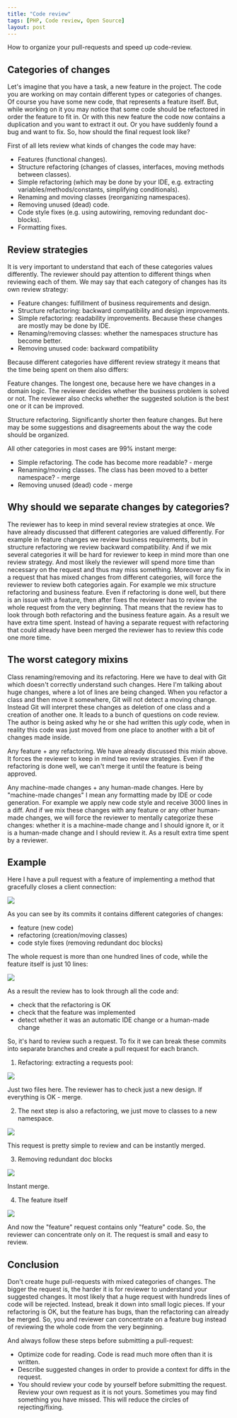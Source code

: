 ```yaml
---
title: "Code review"
tags: [PHP, Code review, Open Source]
layout: post
---
```


How to organize your pull-requests and speed up code-review.

## Categories of changes

Let's imagine that you have a task, a new feature in the project. The code you are working on may contain different types or categories of changes. Of course you have some new code, that represents a feature itself. But, while working on it you may notice that some code should be refactored in order the feature to fit in. Or with this new feature the code now contains a duplication and you want to extract it out. Or you have suddenly found a bug and want to fix. So, how should the final request look like? 

First of all lets review what kinds of changes the code may have:

- Features (functional changes).
- Structure refactoring (changes of classes, interfaces, moving methods between classes).
- Simple refactoring (which may be done by your IDE, e.g. extracting variables/methods/constants, simplifying conditionals).
- Renaming and moving classes (reorganizing namespaces).
- Removing unused (dead) code.
- Code style fixes (e.g. using autowiring, removing redundant doc-blocks).
- Formatting fixes.

## Review strategies

It is very important to understand that each of these categories values differently. The reviewer should pay attention to different things when reviewing each of them. We may say that each category of changes has its own review strategy:

- Feature changes: fulfillment of business requirements and design.
- Structure refactoring: backward compatibility and design improvements.
- Simple refactoring: readability improvements. Because these changes are mostly may be done by IDE.
- Renaming/removing classes: whether the namespaces structure has become better.
- Removing unused code: backward compatibility

Because different categories have different review strategy it means that the time being spent on them also differs:

Feature changes. The longest one, because here we have changes in a domain logic. The reviewer decides whether the business problem is solved or not. The reviewer also checks whether the suggested solution is the best one or it can be improved.

Structure refactoring. Significantly shorter then feature changes. But here may be some suggestions and disagreements about the way the code should be organized.

All other categories in most cases are 99% instant merge:
- Simple refactoring. The code has become more readable? - merge
- Renaming/moving classes. The class has been moved to a better namespace? - merge
- Removing unused (dead) code - merge

## Why should we separate changes by categories?

The reviewer has to keep in mind several review strategies at once. We have already discussed that different categories are valued differently. For example in feature changes we review business requirements, but in structure refactoring we review backward compatibility. And if we mix several categories it will be hard for reviewer to keep in mind more than one review strategy. And most likely the reviewer will spend more time than necessary on the request and thus may miss something. Moreover any fix in a request that has mixed changes from different categories, will force the reviewer to review both categories again. For example we mix structure refactoring and business feature. Even if refactoring is done well, but there is an issue with a feature, then after fixes the reviewer has to review the whole request from the very beginning. That means that the review has to look through both refactoring and the business feature again. As a result we have extra time spent. Instead of having a separate request with refactoring that could already have been merged the reviewer has to review this code one more time.

## The worst category mixins

Class renaming/removing and its refactoring. Here we have to deal with Git which doesn't correctly understand such changes. Here I'm talking about huge changes, where a lot of lines are being changed. When you refactor a class and then move it somewhere, Git will not detect a moving change. Instead Git will interpret these changes as deletion of one class and a creation of another one. It leads to a bunch of questions on code review. The author is being asked why he or she had written this *ugly* code, when in reality this code was just moved from one place to another with a bit of changes made inside.

Any feature + any refactoring. We have already discussed this mixin above. It forces the reviewer to keep in mind two review strategies. Even if the refactoring is done well, we can't merge it until the feature is being approved.

Any machine-made changes + any human-made changes. Here by "machine-made changes" I mean any formatting made by IDE or code generation. For example we apply new code style and receive 3000 lines in a diff. And if we mix these changes with any feature or any other human-made changes, we will force the reviewer to mentally categorize these changes: whether it is a machine-made change and I should ignore it, or it is a human-made change and I should review it. As a result extra time spent by a reviewer. 

## Example

Here I have a pull request with a feature of implementing a method that gracefully closes a client connection: 

<p class="text-center image">
    <img src="/assets/images/posts/code-review/all-commits.png">
</p>

As you can see by its commits it contains different categories of changes:
- feature (new code)
- refactoring (creation/moving classes)
- code style fixes (removing redundant doc blocks)

The whole request is more than one hundred lines of code, while the feature itself is just 10 lines:

<p class="text-center image">
    <img src="/assets/images/posts/code-review/end-method.png">
</p>

As a result the review has to look through all the code and:
- check that the refactoring is OK
- check that the feature was implemented
- detect whether it was an automatic IDE change or a human-made change

So, it's hard to review such a request. To fix it we can break these commits into separate branches and create a pull request for each branch.

1. Refactoring: extracting a requests pool:

<p class="text-center image">
    <img src="/assets/images/posts/code-review/extract-pool.gif">
</p>

Just two files here. The reviewer has to check just a new design. If everything is OK - merge.

2. The next step is also a refactoring, we just move to classes to a new namespace. 

<p class="text-center image">
    <img src="/assets/images/posts/code-review/move-namespace.gif">
</p>

This request is pretty simple to review and can be instantly merged.

3. Removing redundant doc blocks

<p class="text-center image">
    <img src="/assets/images/posts/code-review/doc-blocks.gif">
</p>

Instant merge.

4. The feature itself

<p class="text-center image">
    <img src="/assets/images/posts/code-review/feature.gif">
</p>

And now the "feature" request contains only "feature" code. So, the reviewer can concentrate only on it. The request is small and easy to review. 


## Conclusion

Don't create huge pull-requests with mixed categories of changes. The bigger the request is, the harder it is for reviewer to understand your suggested changes. It most likely that a huge request with hundreds lines of code will be rejected. Instead, break it down into small logic pieces. If your refactoring is OK, but the feature has bugs, than the refactoring can already be merged. So, you and reviewer can concentrate on a feature bug instead of reviewing the whole code from the very beginning.

And always follow these steps before submitting a pull-request:

- Optimize code for reading. Code is read much more often than it is written. 
- Describe suggested changes in order to provide a context for diffs in the request.
- You should review your code by yourself before submitting the request. Review your own request as it is not yours. Sometimes you may find something you have missed. This will reduce the circles of rejecting/fixing.

